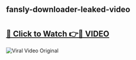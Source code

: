 ## fansly-downloader-leaked-video 

# <h2><a href="http://freeplayer.one?title=fansly-downloader-leaked-video&ref=21J">🔗 Click to Watch 👉🔴 VIDEO</a></h2>

<a href="http://freeplayer.one?title=fansly-downloader-leaked-video&ref=21J" rel="nofollow" data-target="animated-image.originalLink"><img src="https://i.ibb.co.com/xMMVF88/686577567.gif" alt="Viral Video Original" style="max-width: 100%; display: inline-block;" data-target="animated-image.originalImage"></a>

